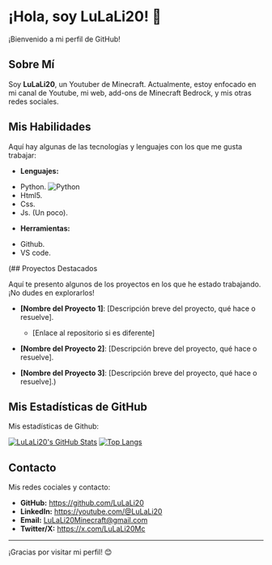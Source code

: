 # ¡Hola, soy LuLaLi20! 👋

¡Bienvenido a mi perfil de GitHub!

## Sobre Mí

Soy **LuLaLi20**, un Youtuber de Minecraft. Actualmente, estoy enfocado en mi canal de Youtube, mi web, add-ons de Minecraft Bedrock, y mis otras redes sociales.

## Mis Habilidades

Aquí hay algunas de las tecnologías y lenguajes con los que me gusta trabajar:

*   **Lenguajes:**
  - Python. ![Python](https://img.shields.io/badge/Python-3776AB?style=for-the-badge&logo=python&logoColor=white)
  - Html5.
  - Css.
  - Js. (Un poco).
*   **Herramientas:**
  - Github.
  - VS code.

(## Proyectos Destacados

Aquí te presento algunos de los proyectos en los que he estado trabajando. ¡No dudes en explorarlos!

*   **[Nombre del Proyecto 1]**: [Descripción breve del proyecto, qué hace o resuelve].
    *   [Enlace al repositorio si es diferente]

*   **[Nombre del Proyecto 2]**: [Descripción breve del proyecto, qué hace o resuelve].

*   **[Nombre del Proyecto 3]**: [Descripción breve del proyecto, qué hace o resuelve].)

## Mis Estadísticas de GitHub

Mis estadísticas de Github:

[![LuLaLi20's GitHub Stats](https://github-readme-stats.vercel.app/api?username=LuLaLi20&show_icons=true&theme=radical)](https://github.com/anuraghazra/github-readme-stats)
[![Top Langs](https://github-readme-stats.vercel.app/api/top-langs/?username=LuLaLi20&layout=compact&theme=radical)](https://github.com/anuraghazra/github-readme-stats)

## Contacto

Mis redes cociales y contacto:

*   **GitHub:** https://github.com/LuLaLi20
*   **LinkedIn:** https://youtube.com/@LuLaLi20
*   **Email:** LuLaLi20Minecraft@gmail.com 
*   **Twitter/X:** https://x.com/LuLaLi20Mc

---

¡Gracias por visitar mi perfil! 😊
